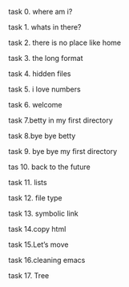 task 0. where am i?

task 1. whats in there?

task 2. there is no place like home

task 3. the long format

task 4. hidden files

task 5. i love numbers

task 6. welcome

task 7.betty in my first directory

task 8.bye bye betty
 
task 9. bye bye my first directory

tas 10. back to the future

task 11. lists

task 12. file type

task 13. symbolic link

task 14.copy html 

task 15.Let’s move

task 16.cleaning emacs

task 17. Tree
